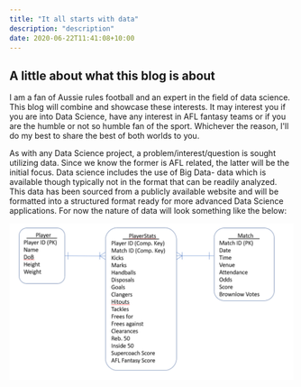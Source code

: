 ```yaml
---
title: "It all starts with data"
description: "description"
date: 2020-06-22T11:41:08+10:00
---
```


## A little about what this blog is about

I am a fan of Aussie rules football and an expert in the field of data science. This blog will combine and showcase these interests. It may interest you if you are into Data Science, have any interest in AFL fantasy teams or if you are the humble or not so humble fan of the sport. Whichever the reason, I'll do my best to share the best of both worlds to you.

As with any Data Science project, a problem/interest/question is sought utilizing data. Since we know the former is AFL related, the latter will be the initial focus. Data science includes the use of Big Data- data which is available though typically not in the format that can be readily analyzed. This data has been sourced from a publicly available website and will be formatted into a structured format ready for more advanced Data Science applications. For now the nature of data will look something like the below: 

<img src="Proposed ERD.png"
     alt="Proposed Entity Relationship Diagram"
     style="float: left; margin-right: 10px;" />
